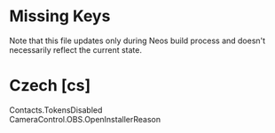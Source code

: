 # Missing Keys
Note that this file updates only during Neos build process and doesn't necessarily reflect the current state.

# Czech [cs]
Contacts.TokensDisabled  
CameraControl.OBS.OpenInstallerReason  

